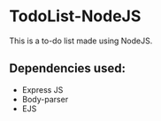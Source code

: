 # TodoList-NodeJS
This is a to-do list made using NodeJS.
## Dependencies used:
- Express JS
- Body-parser
- EJS

